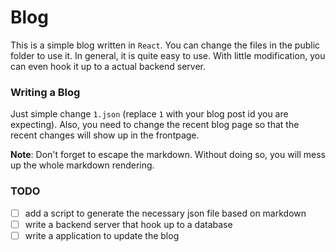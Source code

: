 # Blog

This is a simple blog written in `React`. You can change the files in the public folder to use it. In general, it is quite easy to use. With little modification, you can even hook it up to a actual backend server. 

### Writing a Blog

Just simple change `1.json` (replace `1` with your blog post id you are expecting). Also, you need to change the recent blog page so that the recent changes will show up in the frontpage.


**Note**: Don't forget to escape the markdown. Without doing so, you will mess up the whole markdown rendering.

### TODO
 - [ ] add a script to generate the necessary json file based on markdown
 - [ ] write a backend server that hook up to a database
 - [ ] write a application to update the blog